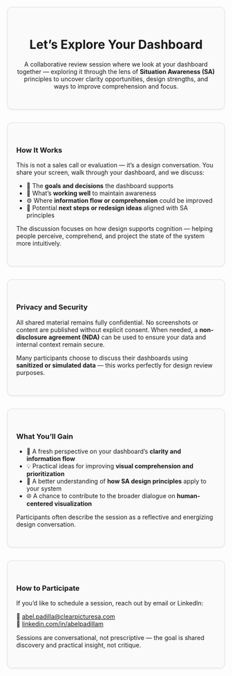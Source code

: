 <!-- Let's Explore Your Dashboard Page -->

<!-- Header Card -->
<div style="border:1px solid #ddd;border-radius:10px;padding:30px 20px;margin:30px 0;background:#fafafa;box-shadow:0 2px 4px rgba(0,0,0,.05);text-align:center;">
<div style="max-width:650px;margin:0 auto;">
<h1 style="margin-bottom:20px;">Let’s Explore Your Dashboard</h1>
<p>A collaborative review session where we look at your dashboard together — exploring it through the lens of <strong>Situation Awareness (SA)</strong> principles to uncover clarity opportunities, design strengths, and ways to improve comprehension and focus.</p>
</div>
</div>

<!-- How It Works -->
<div style="border:1px solid #ddd;border-radius:10px;padding:30px 20px;margin:30px 0;background:#fafafa;box-shadow:0 2px 4px rgba(0,0,0,.05);">
<div style="max-width:1200px;margin:0 auto;">
<h3>How It Works</h3>
<p style="max-width:none;">This is not a sales call or evaluation — it’s a design conversation.  
You share your screen, walk through your dashboard, and we discuss:</p>

<ul style="max-width:none;">
<li>🧭 The <strong>goals and decisions</strong> the dashboard supports</li>
<li>🧠 What’s <strong>working well</strong> to maintain awareness</li>
<li>⚙️ Where <strong>information flow or comprehension</strong> could be improved</li>
<li>🎯 Potential <strong>next steps or redesign ideas</strong> aligned with SA principles</li>
</ul>

<p style="max-width:none;">The discussion focuses on how design supports cognition — helping people perceive, comprehend, and project the state of the system more intuitively.</p>
</div>
</div>

<!-- Privacy and Security -->
<div style="border:1px solid #ddd;border-radius:10px;padding:30px 20px;margin:30px 0;background:#fafafa;box-shadow:0 2px 4px rgba(0,0,0,.05);">
<div style="max-width:1200px;margin:0 auto;">
<h3>Privacy and Security</h3>
<p style="max-width:none;">All shared material remains fully confidential.  
No screenshots or content are published without explicit consent.  
When needed, a <strong>non-disclosure agreement (NDA)</strong> can be used to ensure your data and internal context remain secure.</p>

<p style="max-width:none;">Many participants choose to discuss their dashboards using <strong>sanitized or simulated data</strong> — this works perfectly for design review purposes.</p>
</div>
</div>

<!-- What You’ll Gain -->
<div style="border:1px solid #ddd;border-radius:10px;padding:30px 20px;margin:30px 0;background:#fafafa;box-shadow:0 2px 4px rgba(0,0,0,.05);">
<div style="max-width:1200px;margin:0 auto;">
<h3>What You’ll Gain</h3>
<ul style="max-width:none;">
<li>🧩 A fresh perspective on your dashboard’s <strong>clarity and information flow</strong></li>
<li>💡 Practical ideas for improving <strong>visual comprehension and prioritization</strong></li>
<li>📘 A better understanding of <strong>how SA design principles</strong> apply to your system</li>
<li>🌐 A chance to contribute to the broader dialogue on <strong>human-centered visualization</strong></li>
</ul>

<p style="max-width:none;">Participants often describe the session as a reflective and energizing design conversation.</p>
</div>
</div>

<!-- How to Participate -->
<div style="border:1px solid #ddd;border-radius:10px;padding:30px 20px;margin:30px 0;background:#fafafa;box-shadow:0 2px 4px rgba(0,0,0,.05);">
<div style="max-width:1200px;margin:0 auto;">
<h3>How to Participate</h3>
<p style="max-width:none;">If you’d like to schedule a session, reach out by email or LinkedIn:</p>

<ul style="list-style-type:none;padding-left:0;max-width:none;">
<li>📧 <a href="mailto:abel.padilla@clearpicturesa.com">abel.padilla@clearpicturesa.com</a></li>
<li>💬 <a href="https://www.linkedin.com/in/abelpadillam/" target="_blank">linkedin.com/in/abelpadillam</a></li>
</ul>

<p style="margin-top:15px;max-width:none;">Sessions are conversational, not prescriptive — the goal is shared discovery and practical insight, not critique.</p>
</div>
</div>
